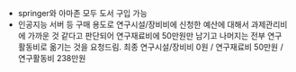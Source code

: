 - springer와 아마존 모두 도서 구입 가능
- 인공지능 서버 등 구매 용도로 연구시설/장비비에 신청한 예산에 대해서 과제관리비에 가까운 것 같다고 판단되어 연구재료비에 50만원만 남기고 나머지는 전부 연구활동비로 옮기는 것을 요청드림. 최종 연구시설/장비비 0원 / 연구재료비 50만원 / 연구활동비 238만원